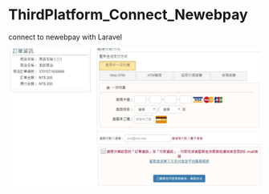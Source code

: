 # ThirdPlatform_Connect_Newebpay
connect to newebpay with Laravel

![alt text](https://github.com/Yifong-Cheng/ThirdPlatform_Connect_Newebpay/blob/master/Laravelfolder/TheFinalPicture/img.jpg?raw=true)
